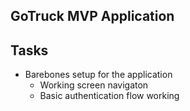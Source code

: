 ## GoTruck MVP Application

## Tasks
- Barebones setup for the application
  - Working screen navigaton
  - Basic authentication flow working